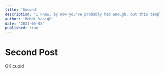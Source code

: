 ```yaml
---
title: 'Second'
description: "I know, by now you've probably had enough, but this template looks more full with three posts, and here we are."
author: 'Mehdi Vasigh'
date: '2021-05-05'
published: true
---
```


# Second Post
OK cupid